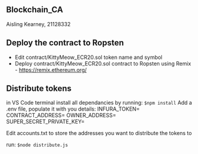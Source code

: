 ## Blockchain_CA ##
Aisling Kearney, 21128332

## Deploy the contract to Ropsten ##
- Edit contract/KittyMeow_ECR20.sol token name and symbol
- Deploy contract/KittyMeow_ECR20.sol contract to Ropsten using Remix - https://remix.ethereum.org/

## Distribute tokens ##
in VS Code terminal install all dependancies by running:
```$npm install```
Add a .env file, populate it with you details:
INFURA_TOKEN=
CONTRACT_ADDRESS=
OWNER_ADDRESS=
SUPER_SECRET_PRIVATE_KEY=

Edit accounts.txt to store the addresses you want to distribute the tokens to

run:
```$node distribute.js```
